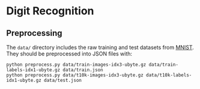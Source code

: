 # Digit Recognition

## Preprocessing
The `data/` directory includes the raw training and test datasets from [MNIST](http://yann.lecun.com/exdb/mnist/). They should be preprocessed into JSON files with:
```
python preprocess.py data/train-images-idx3-ubyte.gz data/train-labels-idx1-ubyte.gz data/train.json
python preprocess.py data/t10k-images-idx3-ubyte.gz data/t10k-labels-idx1-ubyte.gz data/test.json
```
